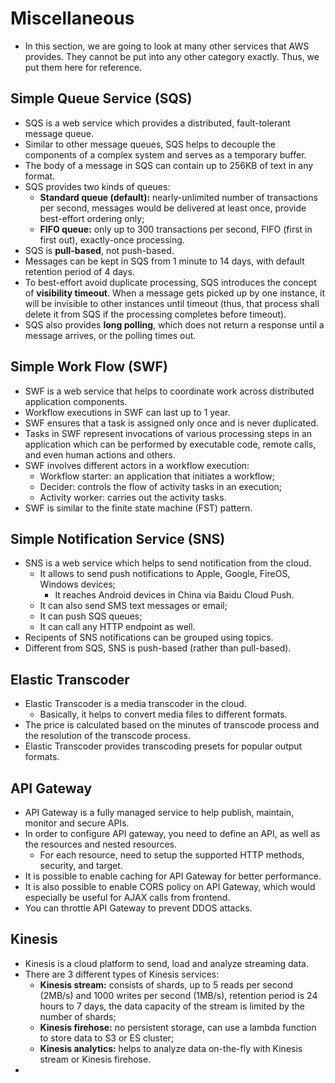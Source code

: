 # Miscellaneous

- In this section, we are going to look at many other services that AWS provides. They cannot be put into any other category exactly. Thus, we put them here for reference.

## Simple Queue Service (SQS)

- SQS is a web service which provides a distributed, fault-tolerant message queue.
- Similar to other message queues, SQS helps to decouple the components of a complex system and serves as a temporary buffer.
- The body of a message in SQS can contain up to 256KB of text in any format.
- SQS provides two kinds of queues:
	- **Standard queue (default):** nearly-unlimited number of transactions per second, messages would be delivered at least once, provide best-effort ordering only;
	- **FIFO queue:** only up to 300 transactions per second, FIFO (first in first out), exactly-once processing.
- SQS is **pull-based**, not push-based.
- Messages can be kept in SQS from 1 minute to 14 days, with default retention period of 4 days.
- To best-effort avoid duplicate processing, SQS introduces the concept of **visibility timeout**. When a message gets picked up by one instance, it will be invisible to other instances until timeout (thus, that process shall delete it from SQS if the processing completes before timeout).
- SQS also provides **long polling**, which does not return a response until a message arrives, or the polling times out.

## Simple Work Flow (SWF)

- SWF is a web service that helps to coordinate	work across distributed application components.
- Workflow executions in SWF can last up to 1 year.
- SWF ensures that a task is assigned only once and is never duplicated.
- Tasks in SWF represent invocations of various processing steps in an application which can be performed by executable code, remote calls, and even human actions and others.
- SWF involves different actors in a workflow execution:
	- Workflow starter: an application that initiates a workflow;
	- Decider: controls the flow of activity tasks in an execution;
	- Activity worker: carries out the activity tasks.
- SWF is similar to the finite state machine (FST) pattern.

## Simple Notification Service (SNS)

- SNS is a web service which helps to send notification from the cloud.
	- It allows to send push notifications to Apple, Google, FireOS, Windows devices;
		- It reaches Android devices in China via Baidu Cloud Push.
	- It can also send SMS text messages or email;
	- It can push SQS queues;
	- It can call any HTTP endpoint as well.
- Recipents of SNS notifications can be grouped using topics.
- Different from SQS, SNS is push-based (rather than pull-based).

## Elastic Transcoder

- Elastic Transcoder is a media transcoder in the cloud.
	- Basically, it helps to convert media files to different formats.
- The price is calculated based on the minutes of transcode process and the resolution of the transcode process.
- Elastic Transcoder provides transcoding presets for popular output formats.

## API Gateway

- API Gateway is a fully managed service to help publish, maintain, monitor and secure APIs.
- In order to configure API gateway, you need to define an API, as well as the resources and nested resources.
	- For each resource, need to setup the supported HTTP methods, security, and target.
- It is possible to enable caching for API Gateway for better performance.
- It is also possible to enable CORS policy on API Gateway, which would especially be useful for AJAX calls from frontend.
- You can throttle API Gateway to prevent DDOS attacks.

## Kinesis

- Kinesis is a cloud platform to send, load and analyze streaming data.
- There are 3 different types of Kinesis services:
	- **Kinesis stream:** consists of shards, up to 5 reads per second (2MB/s) and 1000 writes per second (1MB/s), retention period is 24 hours to 7 days, the data capacity of the stream is limited by the number of shards;
	- **Kinesis firehose:** no persistent storage, can use a lambda function to store data to S3 or ES cluster;
	- **Kinesis analytics:** helps to analyze data on-the-fly with Kinesis stream or Kinesis firehose.
- 
